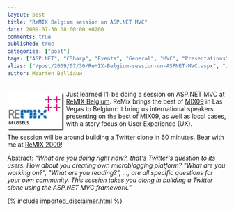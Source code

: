 ```yaml
---
layout: post
title: "ReMIX Belgium session on ASP.NET MVC"
date: 2009-07-30 08:00:00 +0200
comments: true
published: true
categories: ["post"]
tags: ["ASP.NET", "CSharp", "Events", "General", "MVC", "Presentations"]
alias: ["/post/2009/07/30/ReMIX-Belgium-session-on-ASPNET-MVC.aspx", "/post/2009/07/30/remix-belgium-session-on-aspnet-mvc.aspx"]
author: Maarten Balliauw
---
```

<p><a href="http://www.microsoft.com/belux/remix09"><img style="border-bottom: 0px; border-left: 0px; margin: 5px 5px 5px 0px; display: inline; border-top: 0px; border-right: 0px" title="image" src="/images/image_4.png" border="0" alt="image" width="130" height="88" align="left" /></a> Just learned I&rsquo;ll be doing a session on ASP.NET MVC at <a href="http://www.microsoft.com/belux/remix09/#agenda" target="_blank">ReMIX Belgium</a>. ReMix brings the best of <a href="http://2009.visitmix.com/">MIX09</a> in Las Vegas to Belgium: it bring us international speakers presenting on the best of MIX09, as well as local cases, with a story focus on User Experience (UX).</p>
<p>The session will be around building a Twitter clone in 60 minutes. Bear with me at <a href="http://www.microsoft.com/belux/remix09" target="_blank">ReMIX 2009</a>!</p>
<p>Abstract: <em>&ldquo;What are you doing right now?, that's Twitter's question to its users. How about you creating own microblogging platform? "What are you working on?", "What are you reading?", ..., are all specific questions for your own community. This session takes you along in building a Twitter clone using the ASP.NET MVC framework.&rdquo;</em></p>

{% include imported_disclaimer.html %}

